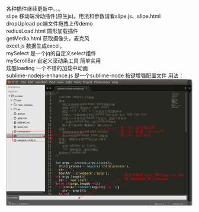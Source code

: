 各种插件继续更新中。。。<br/>
slipe 移动端滑动插件(原生js)。用法和参数请看slipe.js、slipe.html<br/>
dropUpload pc端文件拖拽上传demo<br/>
rediusLoad.html 圆形加载插件<br/>
getMedia.html 获取摄像头，麦克风<br/>
excel.js 数据生成excel。<br/>
mySelect 是一个jq的自定义select组件 <br/>
myScrollBar 自定义滚动条工具 简单实用 <br/>
炫酷loading 一个不错的加载中动画<br>
sublime-nodejs-enhance.js 是一个sublime-node 按键增强配置文件
用法：
	<img src="./sublime.png" alt="">